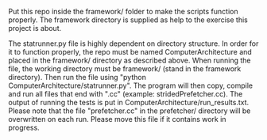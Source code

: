 Put this repo inside the framework/ folder to make the scripts function properly. The framework directory is supplied as help to the exercise this
project is about.

The statrunner.py file is highly dependent on directory structure. In order for it to function properly, the repo must be named
ComputerArchitecture and placed in the framework/ directory as described above. When running the file, the working directory must
be framework/ (stand in the framework directory). Then run the file using "python ComputerArchitecture/statrunner.py". The program
will then copy, compile and run all files that end with ".cc" (example: stridedPrefetcher.cc). The output of running the tests is
put in ComputerArchitecture/run_results.txt. Please note that the file "prefetcher.cc" in the prefetcher/ directory will be overwritten
on each run. Please move this file if it contains work in progress.
